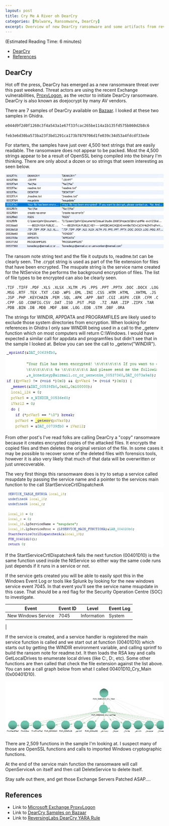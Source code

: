```yaml
---
layout: post
title: Cry Me A River oh DearCry
categories: [Malware, Ransomware, DearCry]
excerpt: Overview of new DearCry ransomware and some artifacts from reverse engineering a couple DearCry samples.  
---
```


(Estimated Reading Time: 6 minutes)

- [DearCry](#dearcry)
- [References](#references)

## DearCry

Hot off the press, DearCry has emerged as a new ransomware threat over this past weekend. Threat actors are using the recent Exchange vulnerabilities, [ProxyLogon](https://www.microsoft.com/security/blog/2021/03/02/hafnium-targeting-exchange-servers/#scan-log), as the vector to initiate DearCry ransomware. DearCry is also known as doejocrypt by many AV vendors.

There are 7 samples of DearCry available on [Bazaar](https://bazaar.abuse.ch/browse/tag/DearCry/). I looked at these two samples in Ghidra.

```
e044d9f2d0f1260c3f4a543a1e67f33fcac265be114a1b135fd575b860d2b8c6

feb3e6d30ba573ba23f3bd1291ca173b7879706d1fe039c34d53a4fdcdf33ede
```

For starters, the samples have just over 4,500 text strings that are easily readable. The ransomware does not appear to be packed. Most the 4,500 strings appear to be a result of OpenSSL being compiled into the binary I'm thinking. There are only about a dozen or so strings that seem interesting as seen below.

![dearcrystr1](/images/dearcrystr1.jpg)
![dearcrystr2](/images/dearcrystr2.jpg)

The ransom note string text and the file it outputs to, readme.txt can be clearly seen. The .crypt string is used as part of the file extension for files that have been encrypted. The msupate string is the service name created for the NtService the performs the background encryption of files. The list of file types to be encrypted can also be clearly seen. 

```
.TIF .TIFF .PDF .XLS .XLSX .XLTM .PS .PPS .PPT .PPTX .DOC .DOCX .LOG 
.MSG .RTF .TEX .TXT .CAD .WPS .EML .INI .CSS .HTM .HTML  .XHTML .JS 
.JSP .PHP .KEYCHAIN .PEM .SQL .APK .APP .BAT .CGI .ASPX .CER .CFM .C 
.CPP .GO .CONFIG.CSV .DAT .ISO .PST .PGD  .7Z .RAR .ZIP .ZIPX .TAR 
.PDB .BIN .DB .MDB .MDF .BAK .LOG .EDB .STM .DBF .ORA
```

The strings for WINDIR, APPDATA and PROGRAMFILES are likely used to exclude those system directories from encryption. When looking for references in Ghidra I only saw WINDIR being used in a call to the _getenv function which on most computers will return C:\Windows. I would have expected a similar call for appdata and programfiles but didn't see that in the sample I looked at. Below you can see the call to _getenv("WINDIR").

![dearcry](/images/dearcry.jpg)

From other post's I've read folks are calling DearCry a "copy" ransomware because it creates encrypted copies of the attacked files. It encrypts the copied files and then deletes the original version of the file. In some cases it may be possible to recover some of the deleted files with forensics tools, however it is also very likely that much of that data will be overwritten or just unrecoverable.

The very first things this ransomware does is *try* to setup a service called msupdate by passing the service name and a pointer to the services main function to the call StartServiceCrtlDispatcherA

![dearcry](/images/dearcryservice.jpg)

If the StartServiceCrtlDispatcherA fails the next function (00401D10) is the same function used inside the NtService so either way the same code runs just depends if it runs in a service or not. 

If the service gets created you will be able to easily spot this in the Windows Event Log or tools like Splunk by looking for the new windows service event 7045. In that event you'll see the service name msupdate in this case. That should be a red flag for the Security Operation Centre (SOC) to investigate. 

| Event | Event ID |  Level | Event Log |
|---|---|---|---|
| New Windows Service | 7045 | Information |	System |
|

If the service is created, and a service handler is registered the main service function is called and we start out at function (00401D10) which starts out by getting the WINDIR environment variable, and calling sprintf to build the ransom note for readme.txt. It then loads the RSA key and calls GetLocalDrives to enumerate local drives (like C:\, D:\, etc). Some other functions are then called that check the file extension against the list above. You can see a call graph below from what I called 00401D10_Cry_Main (0x00401D10).

![crymain](/images/crymain.jpg)

There are 2,509 functions in the sample I'm looking at. I suspect many of those are OpenSSL functions and calls to imported Windows cryptographic functions. 

At the end of the service main function the ransomware will call OpenServiceA on itself and then call DeleteService to delete itself. 

Stay safe out there, and get those Exchange Servers Patched ASAP....

## References

* Link to [Microsoft Exchange ProxyLogon](https://www.microsoft.com/security/blog/2021/03/02/hafnium-targeting-exchange-servers/#scan-log)
* Link to [DearCry Samples on Bazaar](https://bazaar.abuse.ch/browse/tag/DearCry/)
* Link to [ReversingLabs DearCry YARA Rule](https://github.com/reversinglabs/reversinglabs-yara-rules/blob/develop/yara/ransomware/Win32.Ransomware.DearCry.yara)